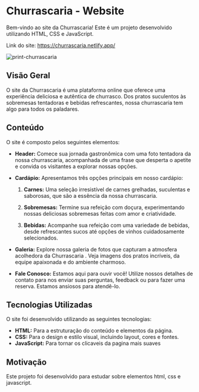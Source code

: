 # Churrascaria - Website

Bem-vindo ao site da Churrascaria! Este é um projeto desenvolvido utilizando HTML, CSS e JavaScript.

Link do site: https://churrascaria.netlify.app/

![print-churrascaria](https://github.com/KevynMurilo/ChurrascariaHtmlCss/assets/132490286/082f7119-e25f-4534-aa35-fb1cd7df0046)

## Visão Geral

O site da Churrascaria  é uma plataforma online que oferece uma experiência deliciosa e autêntica de churrasco. Dos pratos suculentos às sobremesas tentadoras e bebidas refrescantes, nossa churrascaria tem algo para todos os paladares.

## Conteúdo

O site é composto pelos seguintes elementos:

- **Header:** Comece sua jornada gastronômica com uma foto tentadora da nossa churrascaria, acompanhada de uma frase que desperta o apetite e convida os visitantes a explorar nossas opções.

- **Cardápio:** Apresentamos três opções principais em nosso cardápio:

  1. **Carnes:** Uma seleção irresistível de carnes grelhadas, suculentas e saborosas, que são a essência da nossa churrascaria.
  
  2. **Sobremesas:** Termine sua refeição com doçura, experimentando nossas deliciosas sobremesas feitas com amor e criatividade.
  
  3. **Bebidas:** Acompanhe sua refeição com uma variedade de bebidas, desde refrescantes sucos até opções de vinhos cuidadosamente selecionados.

- **Galeria:** Explore nossa galeria de fotos que capturam a atmosfera acolhedora da Churrascaria . Veja imagens dos pratos incríveis, da equipe apaixonada e do ambiente charmoso.

- **Fale Conosco:** Estamos aqui para ouvir você! Utilize nossos detalhes de contato para nos enviar suas perguntas, feedback ou para fazer uma reserva. Estamos ansiosos para atendê-lo.

## Tecnologias Utilizadas

O site foi desenvolvido utilizando as seguintes tecnologias:

- **HTML:** Para a estruturação do conteúdo e elementos da página.
- **CSS:** Para o design e estilo visual, incluindo layout, cores e fontes.
- **JavaScript:** Para tornar os clicaveis da pagina mais suaves

## Motivação

Este projeto foi desenvolvido para estudar sobre elementos html, css e javascript.

